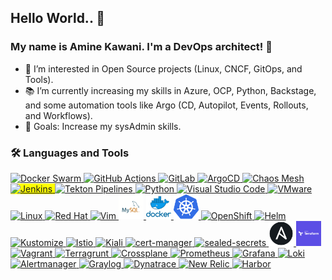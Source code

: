 ## Hello World.. 👋

### My name is Amine Kawani. I'm a DevOps architect! 🤖
- 👀 I’m interested in Open Source projects (Linux, CNCF, GitOps, and Tools).
- 📚 I’m currently increasing my skills in Azure, OCP, Python, Backstage, and some automation tools like Argo (CD, Autopilot, Events, Rollouts, and Workflows).
- 🌱 Goals: Increase my sysAdmin skills.

### 🛠️ Languages and Tools

<p align="left">
  <a href="https://docs.docker.com/engine/swarm" target="_blank" rel="noreferrer"> 
    <img src="https://landscape.cncf.io/logos/docker-swarm.svg" alt="Docker Swarm" width="40" height="40"/> </a>

  <a href="https://github.com/features/actions" target="_blank" rel="noreferrer"> 
    <img src="https://landscape.cncf.io/logos/git-hub-actions.svg" alt="GitHub Actions" width="40" height="40"/> </a>
    
  <a href="https://gitlab.com/" target="_blank" rel="noreferrer"> 
    <img src="https://landscape.cncf.io/logos/git-lab.svg" alt="GitLab" width="40" height="40"/> </a>
  
  <a href="https://argo-cd.readthedocs.io/en/stable/" target="_blank" rel="noreferrer"> 
    <img src="https://landscape.cncf.io/logos/argo.svg" alt="ArgoCD" width="40" height="40"/> </a>

  <a href="https://github.com/chaos-mesh/chaos-mesh" target="_blank" rel="noreferrer"> 
    <img src="https://landscape.cncf.io/logos/chaos-mesh.svg" alt="Chaos Mesh" width="40" height="40"/> </a>
    
  <a href="https://www.jenkins.io" target="_blank" rel="noreferrer" style="background-color: yellow;"> 
    <img src="https://landscape.cncf.io/logos/jenkins.svg" alt="Jenkins" width="40" height="40" /> </a>

  <a href="https://tekton.dev/" target="_blank" rel="noreferrer"> 
    <img src="https://landscape.cncf.io/logos/tekton-pipelines.svg" alt="Tekton Pipelines" width="40" height="40"/> </a>
    
  <a href="https://www.python.org" target="_blank" rel="noreferrer"> 
    <img src="https://www.kindpng.com/picc/m/159-1595848_python-logo-png-transparent-background-python-logo-png.png" alt="Python" width="40" height="40"/> </a>
  
  <a href="https://code.visualstudio.com" target="_blank" rel="noreferrer"> 
    <img src="https://toppng.com/uploads/preview/vscode-visual-studio-code-11562929010rwlaaoeohl.png" alt="Visual Studio Code" width="40" height="40"/> </a>
   
  <a href="https://www.vmware.com/" target="_blank" rel="noreferrer"> 
    <img src="https://icon-library.com/images/vmware-icon/vmware-icon-22.jpg" alt="VMware" width="40" height="40"/> </a>
    
  <a href="https://www.linux.org" target="_blank" rel="noreferrer"> 
    <img src="https://toppng.com/uploads/preview/tux-linux-logo-start-button-icon-linux-11562927335gdm2cpaczy.png" alt="Linux" width="40" height="40"/> </a>
    
  <a href="https://www.redhat.com" target="_blank" rel="noreferrer"> 
    <img src="https://seeklogo.com/images/R/redhat-logo-259A623E59-seeklogo.com.png" alt="Red Hat" width="40" height="40"/> </a>
    
  <a href="https://www.vim.org" target="_blank" rel="noreferrer"> 
    <img src="https://img2.gratispng.com/20181211/wez/kisspng-vim-text-editor-unix-linux-5c0f76fc794c21.0370307015445173724968.jpg" alt="Vim" width="40" height="40"/> </a>
  
  <a href="https://www.mysql.com" target="_blank" rel="noreferrer"> 
    <img src="https://raw.githubusercontent.com/github/explore/80688e429a7d4ef2fca1e82350fe8e3517d3494d/topics/mysql/mysql.png" alt="MySQL" width="40" height="40"/> </a>
  
  <a href="https://www.docker.com" target="_blank" rel="noreferrer"> 
    <img src="https://raw.githubusercontent.com/github/explore/80688e429a7d4ef2fca1e82350fe8e3517d3494d/topics/docker/docker.png" alt="Docker" width="40" height="40"/> </a>
  
  <a href="https://kubernetes.io" target="_blank" rel="noreferrer"> 
    <img src="https://raw.githubusercontent.com/github/explore/80688e429a7d4ef2fca1e82350fe8e3517d3494d/topics/kubernetes/kubernetes.png" alt="Kubernetes" width="40" height="40"/> </a>
    
  <a href="https://docs.openshift.com/" target="_blank" rel="noreferrer"> 
    <img src="https://upload.wikimedia.org/wikipedia/commons/thumb/3/3a/OpenShift-LogoType.svg/1200px-OpenShift-LogoType.svg.png" alt="OpenShift" width="40" height="40"/> </a>
    
  <a href="https://helm.sh/" target="_blank" rel="noreferrer"> 
    <img src="https://www.vectorlogo.zone/logos/helmsh/helmsh-icon.svg" alt="Helm" width="40" height="40"/> </a>
    
  <a href="https://kustomize.io/" target="_blank" rel="noreferrer"> 
    <img src="https://img.stackshare.io/service/12670/kustomize.png" alt="Kustomize" width="40" height="40"/> </a>
    
  <a href="https://istio.io" target="_blank" rel="noreferrer">     
    <img src="https://www.vectorlogo.zone/logos/istioio/istioio-icon.svg" alt="Istio" width="40" height="40"/> </a>
    
  <a href="https://kiali.io" target="_blank" rel="noreferrer">     
    <img src="https://avatars.githubusercontent.com/u/36001875?v=4&s=400" alt="Kiali" width="40" height="40"/> </a>
    
  <a href="https://cert-manager.io" target="_blank" rel="noreferrer"> 
    <img src="https://res.cloudinary.com/startup-grind/image/upload/c_fill,dpr_2.0,f_auto,g_center,h_1080,q_100,w_1080/v1/gcs/platform-data-cncf/events/cert-manager-logo.png" alt="cert-manager" width="40" height="40"/> </a>
    
  <a href="https://docs.bitnami.com/tutorials/sealed-secrets" target="_blank" rel="noreferrer"> 
    <img src="https://dyltqmyl993wv.cloudfront.net/assets/stacks/sealed-secrets/img/sealed-secrets-stack-220x234.png" alt="sealed-secrets" width="40" height="40"/> </a>
    
  <a href="https://www.ansible.com" target="_blank" rel="noreferrer"> 
    <img src="https://raw.githubusercontent.com/github/explore/80688e429a7d4ef2fca1e82350fe8e3517d3494d/topics/ansible/ansible.png" alt="Ansible" width="40" height="40"/> </a>
      
  <a href="https://www.terraform.io" target="_blank" rel="noreferrer"> 
    <img src="https://raw.githubusercontent.com/github/explore/80688e429a7d4ef2fca1e82350fe8e3517d3494d/topics/terraform/terraform.png" alt="Terraform" width="40" height="40"/> </a>
    
  <a href="https://www.vagrantup.com/" target="_blank" rel="noreferrer"> 
    <img src="https://upload.wikimedia.org/wikipedia/commons/thumb/8/87/Vagrant.png/800px-Vagrant.png" alt="Vagrant" width="40" height="40"/> </a>    
    
  <a href="https://terragrunt.gruntwork.io" target="_blank" rel="noreferrer"> 
    <img src="https://assets-global.website-files.com/5ceab5395d0f478e169de7c0/624c7fa12617224fc962dbc1_451c24614aece67849fd62d0432d77ecd00735c6.png" alt="Terragrunt" width="40" height="40"/> </a>
    
  <a href="https://crossplane.io" target="_blank" rel="noreferrer"> 
    <img src="https://landscape.cncf.io/logos/crossplane.svg" alt="Crossplane" width="40" height="40"/> </a>
    
  <a href="https://prometheus.io/" target="_blank" rel="noreferrer"> 
    <img src="https://landscape.cncf.io/logos/prometheus.svg" alt="Prometheus" width="40" height="40"/> </a>
    
  <a href="https://grafana.com/" target="_blank" rel="noreferrer"> 
    <img src="https://seeklogo.com/images/G/grafana-logo-15BA0AFA8A-seeklogo.com.png" alt="Grafana" width="40" height="40"/> </a>
    
  <a href="https://grafana.com/oss/loki/" target="_blank" rel="noreferrer"> 
    <img src="https://res.cloudinary.com/canonical/image/fetch/f_auto,q_auto,fl_sanitize,c_fill,w_200,h_200/https://api.charmhub.io/api/v1/media/download/charm_VpRGTlLZZh1ON756aodclPgvrXBZHrCN_icon_94116c13f30075da6fb24e8e76ddf8d81abb146842d90934fb4aa10dc48d7101.png" alt="Loki" width="40" height="40"/> </a>
    
  <a href="https://prometheus.io/docs/alerting/latest/alertmanager/" target="_blank" rel="noreferrer"> 
    <img src="https://devopy.io/wp-content/uploads/2019/02/bell_260.svg" alt="Alertmanager" width="40" height="40"/> </a>
    
  <a href="https://www.graylog.org/" target="_blank" rel="noreferrer"> 
    <img src="https://www.vectorlogo.zone/logos/graylog/graylog-icon.svg" alt="Graylog" width="40" height="40"/> </a>

  <a href="https://dynatrace.com" target="_blank" rel="noreferrer"> 
    <img src="https://landscape.cncf.io/logos/dynatrace.svg" alt="Dynatrace" width="40" height="40"/> </a>
    
  <a href="https://newrelic.com/" target="_blank" rel="noreferrer"> 
    <img src="https://landscape.cncf.io/logos/new-relic.svg" alt="New Relic" width="40" height="40"/> </a>

  <a href="https://github.com/goharbor/harbor" target="_blank" rel="noreferrer"> 
    <img src="https://landscape.cncf.io/logos/harbor.svg" alt="Harbor" width="40" height="40"/> </a>
    
</p>

<br/>
